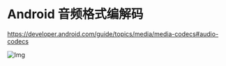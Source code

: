 # Android 音频格式编解码


https://developer.android.com/guide/topics/media/media-codecs#audio-codecs


![Img](https://img-blog.csdnimg.cn/27ad629f3ef64a0c92503ea845b5c484.gif)

